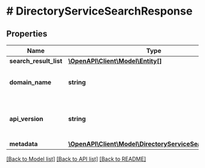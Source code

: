 # # DirectoryServiceSearchResponse

## Properties

Name | Type | Description | Notes
------------ | ------------- | ------------- | -------------
**search_result_list** | [**\OpenAPI\Client\Model\Entity[]**](Entity.md) |  | [optional]
**domain_name** | **string** | The domain name of the directory service. | [optional]
**api_version** | **string** | API Version of the Nutanix v3 API framework. | [optional] [default to '3.1.0']
**metadata** | [**\OpenAPI\Client\Model\DirectoryServiceSearchMetadata**](DirectoryServiceSearchMetadata.md) |  | [optional]

[[Back to Model list]](../../README.md#models) [[Back to API list]](../../README.md#endpoints) [[Back to README]](../../README.md)
